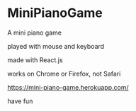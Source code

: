 # MiniPianoGame

A mini piano game

played with mouse and keyboard 

made with React.js

works on Chrome or Firefox, not Safari

https://mini-piano-game.herokuapp.com/

have fun 
